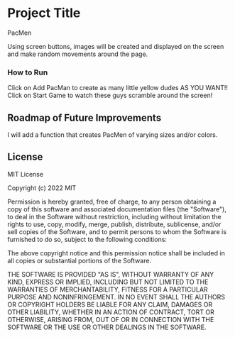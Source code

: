 # Project Title

PacMen

Using screen buttons, images will be created and displayed on the screen and make random movements around the page.

### How to Run

Click on Add PacMan to create as many little yellow dudes AS YOU WANT!!  Click on Start Game to watch these guys scramble around the screen!

## Roadmap of Future Improvements

I will add a function that creates PacMen of varying sizes and/or colors.

## License

MIT License

Copyright (c) 2022 MIT

Permission is hereby granted, free of charge, to any person obtaining a copy of this software and associated documentation files (the "Software"), to deal in the Software without restriction, including without limitation the rights to use, copy, modify, merge, publish, distribute, sublicense, and/or sell copies of the Software, and to permit persons to whom the Software is furnished to do so, subject to the following conditions:

The above copyright notice and this permission notice shall be included in all copies or substantial portions of the Software.

THE SOFTWARE IS PROVIDED "AS IS", WITHOUT WARRANTY OF ANY KIND, EXPRESS OR IMPLIED, INCLUDING BUT NOT LIMITED TO THE WARRANTIES OF MERCHANTABILITY, FITNESS FOR A PARTICULAR PURPOSE AND NONINFRINGEMENT. IN NO EVENT SHALL THE AUTHORS OR COPYRIGHT HOLDERS BE LIABLE FOR ANY CLAIM, DAMAGES OR OTHER LIABILITY, WHETHER IN AN ACTION OF CONTRACT, TORT OR OTHERWISE, ARISING FROM, OUT OF OR IN CONNECTION WITH THE SOFTWARE OR THE USE OR OTHER DEALINGS IN THE SOFTWARE.
